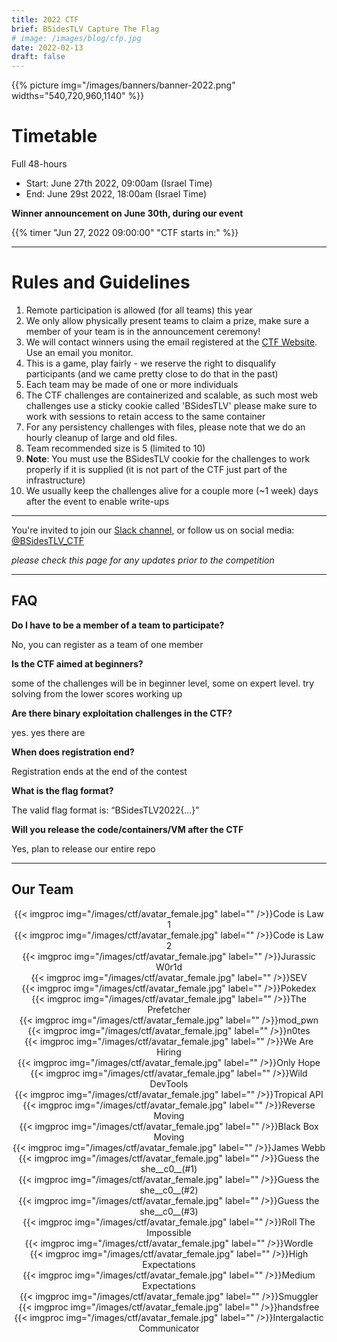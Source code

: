 ```yaml
---
title: 2022 CTF
brief: BSidesTLV Capture The Flag
# image: /images/blog/cfp.jpg
date: 2022-02-13
draft: false
---
```


<div class="row">
    <div class="col-xs-12 col-md-7">{{% picture img="/images/banners/banner-2022.png" widths="540,720,960,1140" %}}</div>
</div>

#  Timetable

Full 48-hours

* Start: June 27th 2022, 09:00am (Israel Time)
* End:   June 29st 2022, 18:00am (Israel Time)

**Winner announcement on June 30th, during our event**

{{% timer "Jun 27, 2022 09:00:00" "CTF starts in:" %}}

---
# Rules and Guidelines

1. Remote participation is allowed (for all teams) this year
1. We only allow physically present teams to claim a prize, make sure a member of your team is in the announcement ceremony!
1. We will contact winners using the email registered at the [CTF Website](https://ctf22.bsidestlv.com). Use an email you monitor.
1. This is a game, play fairly - we reserve the right to disqualify participants (and we came pretty close to do that in the past)
1. Each team may be made of one or more individuals
1. The CTF challenges are containerized and scalable, as such most web challenges use a sticky cookie called 'BSidesTLV' please make sure to work with sessions to retain access to the same container
1. For any persistency challenges with files, please note that we do an hourly cleanup of large and old files.
1. Team recommended size is 5 (limited to 10)
1. **Note**: You must use the BSidesTLV cookie for the challenges to work properly if it is supplied (it is not part of the CTF just part of the infrastructure)
1. We usually keep the challenges alive for a couple more (~1 week) days after the event to enable write-ups

---

You're invited to join our [Slack channel](https://slack.bsidestlv.com), or follow us on social media: [@BSidesTLV_CTF](https://twitter.com/BSidesTLV_CTF)

*please check this page for any updates prior to the competition*

---

## FAQ

**Do I have to be a member of a team to participate?**

No, you can register as a team of one member

**Is the CTF aimed at beginners?**

some of the challenges will be in beginner level, some on expert level. try solving from the lower scores working up 

**Are there binary exploitation challenges in the CTF?**

yes. yes there are

**When does registration end?**

Registration ends at the end of the contest

**What is the flag format?**

The valid flag format is: “BSidesTLV2022{…}”

**Will you release the code/containers/VM after the CTF**

Yes, plan to release our entire repo

---

## Our Team

<div class="row around-xs avatars shuffle" style="text-align:center">
    <div>{{< imgproc img="/images/ctf/avatar_female.jpg" label="" />}}Code is Law 1</div>
    <div>{{< imgproc img="/images/ctf/avatar_female.jpg" label="" />}}Code is Law 2</div>
    <div>{{< imgproc img="/images/ctf/avatar_female.jpg" label="" />}}Jurassic W0r1d</div>
    <div>{{< imgproc img="/images/ctf/avatar_female.jpg" label="" />}}SEV</div>
    <div>{{< imgproc img="/images/ctf/avatar_female.jpg" label="" />}}Pokedex</div>
    <div>{{< imgproc img="/images/ctf/avatar_female.jpg" label="" />}}The Prefetcher</div>
    <div>{{< imgproc img="/images/ctf/avatar_female.jpg" label="" />}}mod_pwn</div>
    <div>{{< imgproc img="/images/ctf/avatar_female.jpg" label="" />}}n0tes</div>
    <div>{{< imgproc img="/images/ctf/avatar_female.jpg" label="" />}}We Are Hiring</div>
    <div>{{< imgproc img="/images/ctf/avatar_female.jpg" label="" />}}Only Hope</div>
    <div>{{< imgproc img="/images/ctf/avatar_female.jpg" label="" />}}Wild DevTools</div>
    <div>{{< imgproc img="/images/ctf/avatar_female.jpg" label="" />}}Tropical API</div>
    <div>{{< imgproc img="/images/ctf/avatar_female.jpg" label="" />}}Reverse Moving</div>
    <div>{{< imgproc img="/images/ctf/avatar_female.jpg" label="" />}}Black Box Moving</div>
    <div>{{< imgproc img="/images/ctf/avatar_female.jpg" label="" />}}James Webb</div>
    <div>{{< imgproc img="/images/ctf/avatar_female.jpg" label="" />}}Guess the she__c0__(#1)</div>
    <div>{{< imgproc img="/images/ctf/avatar_female.jpg" label="" />}}Guess the she__c0__(#2)</div>
    <div>{{< imgproc img="/images/ctf/avatar_female.jpg" label="" />}}Guess the she__c0__(#3)</div>
    <div>{{< imgproc img="/images/ctf/avatar_female.jpg" label="" />}}Roll The Impossible</div>
    <div>{{< imgproc img="/images/ctf/avatar_female.jpg" label="" />}}Wordle</div>
    <div>{{< imgproc img="/images/ctf/avatar_female.jpg" label="" />}}High Expectations</div>
    <div>{{< imgproc img="/images/ctf/avatar_female.jpg" label="" />}}Medium Expectations</div>
    <div>{{< imgproc img="/images/ctf/avatar_female.jpg" label="" />}}Smuggler</div>
    <div>{{< imgproc img="/images/ctf/avatar_female.jpg" label="" />}}handsfree</div>
    <div>{{< imgproc img="/images/ctf/avatar_female.jpg" label="" />}}Intergalactic Communicator</div>
</div>

<!-- 
    <div>{{< imgproc img="/images/ctf/TomerZait.png" label="Tomer Zait" />}}Inspector Gadget<br/>Intellimage<br/>Under Construction<br/>Flag On The Wall<br/>SQLiteManager</div>
    <div>{{< imgproc img="/images/ctf/NimrodLevy.png" label="Nimrod Levy" />}}Under Construction<br/>The Rabbit Hole<br/>News<br/>Notes</div>
    <div>{{< imgproc img="/images/ctf/RS.png" label="Roei Sherman" />}}Labyrinth</div>
    <div>{{< imgproc img="/images/ctf/VeraMens.png" label="Vera Mens" />}}Toilet</div>
    <div>{{< imgproc img="/images/ctf/avatar_male.png" label="Aviv Yahav" />}}Rainy Redis<br/>Speed Trivia</div>
    <div>{{< imgproc img="/images/ctf/guybm.png" label="Guy Barnhart-Magen" />}}Damn Randomware!</div>
    <div>{{< imgproc img="/images/ctf/avatar_male.png" label="Guy Beck" />}}Toilet<br/>Labyrinth<br/>Intellimage</div>
    <div>{{< imgproc img="/images/ctf/omer_cohen.png" label="Omer Cohen" />}}</div>
    <div>{{< imgproc img="/images/ctf/michael_maltsev.png" label="Michael Maltsev" />}}Good Old Days<br/>In Plain Sight<br/>Flag On The Wall</div>
    <div>{{< imgproc img="/images/ctf/arthur.png" label="Artur Avetisyan" />}}Are You Kidding Me?<br/>In Plain Sight</div>
    <div>{{< imgproc img="/images/ctf/avatar_male.png" label="Sharon Brizinov" />}}Cheater's Gambit</div>
	<div>{{< imgproc img="/images/ctf/LavieBB.png" label="Lavie BB" />}}Wh3reIsTheD0oR</div>     
    -->

<!-- ## Resources and WriteUps -->
